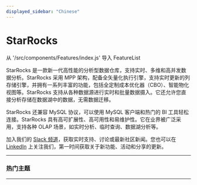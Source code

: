 ```yaml
---
displayed_sidebar: "Chinese"
---
```


# StarRocks

从 '/src/components/Features/index.js' 导入 FeatureList

StarRocks 是一款新一代高性能的分析型数据仓库，支持实时、多维和高并发数据分析。StarRocks 采用 MPP 架构，配备全矢量化执行引擎，支持实时更新的列存储引擎，并拥有一系列丰富的功能，包括全定制成本优化器（CBO）、智能物化视图等。StarRocks 支持从各种数据源进行实时和批量数据摄入。它还允许您直接分析存储在数据湖中的数据，无需数据迁移。

StarRocks 还兼容 MySQL 协议，可以使用 MySQL 客户端和热门的 BI 工具轻松连接。StarRocks 具有高可扩展性、高可用性和易维护性。它在业界被广泛采用，支持各种 OLAP 场景，如实时分析、临时查询、数据湖分析等。

加入我们的 [Slack 频道](https://join.slack.com/t/starrocks/shared_invite/zt-z5zxqr0k-U5lrTVlgypRIV8RbnCIAzg)，获取实时支持、讨论或最新社区新闻。您也可以在 [LinkedIn](https://www.linkedin.com/company/starrocks) 上关注我们，第一时间获取关于新功能、活动和分享的更新。

---

### 热门主题

<FeatureList language="Chinese" />

---
